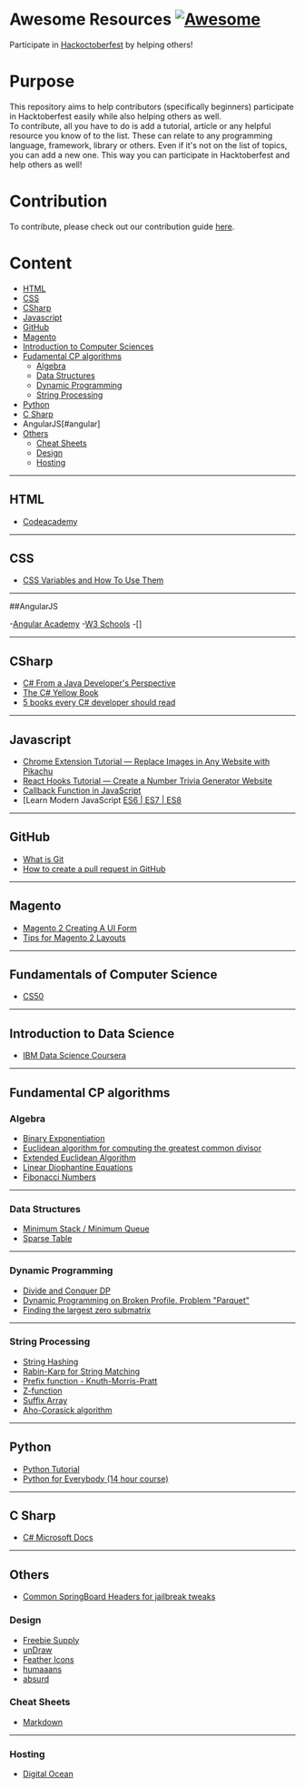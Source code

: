 # Awesome Resources [![Awesome](https://cdn.rawgit.com/sindresorhus/awesome/d7305f38d29fed78fa85652e3a63e154dd8e8829/media/badge.svg)](https://github.com/shahednasser/awesome-resources)

Participate in [Hackoctoberfest](https://hacktoberfest.digitalocean.com/login) by helping others!

# Purpose

This repository aims to help contributors (specifically beginners) participate in Hacktoberfest easily while also helping others as well.  
To contribute, all you have to do is add a tutorial, article or any helpful resource you know of to the list. These can relate to any programming language, framework, library or others. Even if it's not on the list of topics, you can add a new one. This way you can participate in Hacktoberfest and help others as well!  

# Contribution

To contribute, please check out our contribution guide [here](https://github.com/shahednasser/awesome-resources/blob/master/CONTRIBUTING.md).

# Content

- [HTML](#html)
- [CSS](#css)
- [CSharp](#csharp)
- [Javascript](#javascript)
- [GitHub](#github)
- [Magento](#magento)
- [Introduction to Computer Sciences](#cs)
- [Fudamental CP algorithms](#fundamental-cp-algorithms)
  - [Algebra](#algebra)
  - [Data Structures](#data-structures)
  - [Dynamic Programming](#dynamic-programming)
  - [String Processing](#string-processing)
- [Python](#python)
- [C Sharp](#c-sharp)
- AngularJS[#angular]
- [Others](#others)
  - [Cheat Sheets](#cheat-sheets)
  - [Design](#design)
  - [Hosting](#Hosting)
  
---
## HTML

- [Codeacademy](https://www.codecademy.com/learn/learn-html)

---
## CSS

- [CSS Variables and How To Use Them](https://medium.com/@shahedn/css-variables-and-how-to-use-them-bd9724cb6566)

---

##AngularJS

-[Angular Academy](https://www.angularacademy.ca/)
-[W3 Schools](https://www.w3schools.com/angular/)
-[]

---
## CSharp

- [C# From a Java Developer's Perspective](http://www.25hoursaday.com/CsharpVsJava.html)
- [The C# Yellow Book ](https://www.robmiles.com/c-yellow-book/)
- [5 books every C# developer should read](https://medium.com/@jakubgarfield/5-books-every-c-developer-should-read-83844a5e2e3c)

---

## Javascript

- [Chrome Extension Tutorial — Replace Images in Any Website with Pikachu](https://levelup.gitconnected.com/chrome-extension-tutorial-replace-images-in-any-website-with-pikachu-de2a6e3548bb)
- [React Hooks Tutorial — Create a Number Trivia Generator Website](https://medium.com/@shahedn/react-hooks-tutorial-create-a-number-trivia-generator-website-32b6b3b52c3e)
- [Callback Function in JavaScript](https://medium.com/@a.athuljoy/callback-function-in-javascript-99b5262f6750)
- [Learn Modern JavaScript [ ES6 | ES7 | ES8 ](https://codeloop.org/learn-modern-javascript-es6-es7-es8/)


---

## GitHub

- [What is Git](https://hackernoon.com/understanding-git-fcffd87c15a3)
- [How to create a pull request in GitHub](https://opensource.com/article/19/7/create-pull-request-github)

---

## Magento

- [Magento 2 Creating A UI Form](https://www.mageplaza.com/devdocs/creat-a-ui-form-in-magento-2.html)
- [Tips for Magento 2 Layouts](https://medium.com/@shahedn/tips-for-magento-2-layouts-d7e076812fa2)

---
## Fundamentals of  Computer Science
- [CS50](https://cs50.harvard.edu/college/2020/fall/)

---

## Introduction to Data Science 
- [IBM Data Science Coursera](https://www.coursera.org/professional-certificates/ibm-data-science)

---

## Fundamental CP algorithms

### Algebra

- [Binary Exponentiation](https://cp-algorithms.com/algebra/binary-exp.html)
- [Euclidean algorithm for computing the greatest common divisor](https://cp-algorithms.com/algebra/euclid-algorithm.html)
- [Extended Euclidean Algorithm](https://cp-algorithms.com/algebra/extended-euclid-algorithm.html)
- [Linear Diophantine Equations](https://cp-algorithms.com/algebra/linear-diophantine-equation.html)
- [Fibonacci Numbers](https://cp-algorithms.com/algebra/fibonacci-numbers.html)

---

### Data Structures

- [Minimum Stack / Minimum Queue](https://cp-algorithms.com/data_structures/stack_queue_modification.html)
- [Sparse Table](https://cp-algorithms.com/data_structures/sparse-table.html)

---

### Dynamic Programming

- [Divide and Conquer DP](https://cp-algorithms.com/dynamic_programming/divide-and-conquer-dp.html)
- [Dynamic Programming on Broken Profile. Problem "Parquet"](https://cp-algorithms.com/dynamic_programming/profile-dynamics.html)
- [Finding the largest zero submatrix](https://cp-algorithms.com/dynamic_programming/zero_matrix.html)

---

### String Processing

- [String Hashing](https://cp-algorithms.com/string/string-hashing.html)
- [Rabin-Karp for String Matching](https://cp-algorithms.com/string/rabin-karp.html)
- [Prefix function - Knuth-Morris-Pratt](https://cp-algorithms.com/string/prefix-function.html)
- [Z-function](https://cp-algorithms.com/string/z-function.html)
- [Suffix Array](https://cp-algorithms.com/string/suffix-array.html)
- [Aho-Corasick algorithm](https://cp-algorithms.com/string/aho_corasick.html)

---

## Python

- [Python Tutorial](https://www.w3schools.com/python/)
- [Python for Everybody (14 hour course)](https://www.youtube.com/watch?v=8DvywoWv6fI&feature=emb_title)

---

## C Sharp

- [C# Microsoft Docs](https://docs.microsoft.com/en-us/dotnet/csharp/tutorials/)

---

## Others
- [Common SpringBoard Headers for jailbreak tweaks](http://iphonedevwiki.net/index.php/Special:AllPages)

### Design

- [Freebie Supply](https://freebiesupply.com/)
- [unDraw](https://undraw.co/)
- [Feather Icons](https://feathericons.com/)
- [humaaans](https://humaaans.com/)
- [absurd](https://absurd.design/)

### Cheat Sheets

- [Markdown](https://www.markdownguide.org/cheat-sheet/)

---

### Hosting

- [Digital Ocean](https://www.digitalocean.com/solutions/website-hosting/)